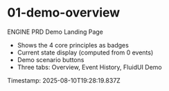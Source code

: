 # 01-demo-overview

ENGINE PRD Demo Landing Page

- Shows the 4 core principles as badges
- Current state display (computed from 0 events)
- Demo scenario buttons
- Three tabs: Overview, Event History, FluidUI Demo

Timestamp: 2025-08-10T19:28:19.837Z
